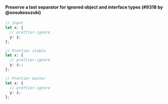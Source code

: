 #### Preserve a last separator for ignored object and interface types (#9318 by @sosukesuzuki)

<!-- prettier-ignore -->
```ts
// Input
let x: {
  // prettier-ignore
  y: z;
};

// Prettier stable
let x: {
  // prettier-ignore
  y: z;;
};

// Prettier master
let x: {
  // prettier-ignore
  y: z;
};
```

